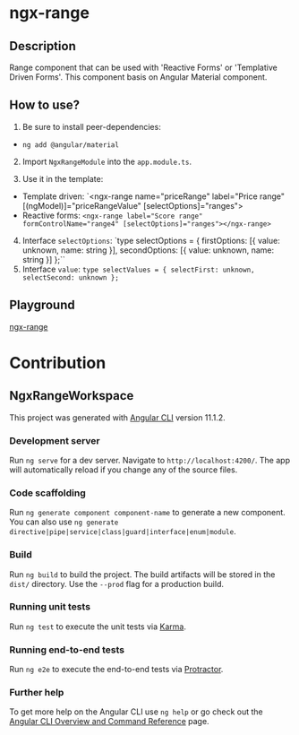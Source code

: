 # ngx-range 

## Description

Range component that can be used with 'Reactive Forms' or 'Templative Driven Forms'.
This component basis on Angular Material component.

## How to use?

1. Be sure to install peer-dependencies:
- `ng add @angular/material`

2. Import `NgxRangeModule` into the `app.module.ts`.

3. Use it in the template:

- Template driven: `<ngx-range name="priceRange" label="Price range" [(ngModel)]="priceRangeValue" [selectOptions]="ranges">
- Reactive forms: `<ngx-range label="Score range" formControlName="range4" [selectOptions]="ranges"></ngx-range>`

4. Interface `selectOptions`: `type selectOptions = { firstOptions: [{ value: unknown, name: string }], secondOptions: [{ value: unknown, name: string }] };``
5. Interface `value`: `type selectValues = { selectFirst: unknown, selectSecond: unknown };`

## Playground

[ngx-range]('./projects/playground/src/assets/ngx-range.png')

# Contribution

## NgxRangeWorkspace

This project was generated with [Angular CLI](https://github.com/angular/angular-cli) version 11.1.2.

### Development server

Run `ng serve` for a dev server. Navigate to `http://localhost:4200/`. The app will automatically reload if you change any of the source files.

### Code scaffolding

Run `ng generate component component-name` to generate a new component. You can also use `ng generate directive|pipe|service|class|guard|interface|enum|module`.

### Build

Run `ng build` to build the project. The build artifacts will be stored in the `dist/` directory. Use the `--prod` flag for a production build.

### Running unit tests

Run `ng test` to execute the unit tests via [Karma](https://karma-runner.github.io).

### Running end-to-end tests

Run `ng e2e` to execute the end-to-end tests via [Protractor](http://www.protractortest.org/).

### Further help

To get more help on the Angular CLI use `ng help` or go check out the [Angular CLI Overview and Command Reference](https://angular.io/cli) page.
